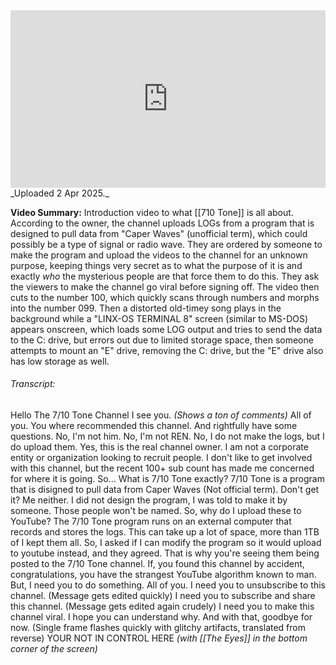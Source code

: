 
<iframe 
  src="https://drive.google.com/file/d/10oKxiJ6uY4IQMC7gN0pVU1dX6Vhvvtbf/preview"  
  style="width:100%; aspect-ratio:16/9; border:0;"
  allowfullscreen>
</iframe>
_Uploaded 2 Apr 2025._

**Video Summary:** Introduction video to what [[710 Tone]] is all about. According to the owner, the channel uploads LOGs from a program that is designed to pull data from "Caper Waves" (unofficial term), which could possibly be a type of signal or radio wave. They are ordered by someone to make the program and upload the videos to the channel for an unknown purpose, keeping things very secret as to what the purpose of it is and exactly *who* the mysterious people are that force them to do this. They ask the viewers to make the channel go viral before signing off. The video then cuts to the number 100, which quickly scans through numbers and morphs into the number 099. Then a distorted old-timey song plays in the background while a "LINX-OS TERMINAL 8" screen (similar to MS-DOS) appears onscreen, which loads some LOG output and tries to send the data to the C: drive, but errors out due to limited storage space, then someone attempts to mount an "E" drive, removing the C: drive, but the "E" drive also has low storage as well.
###### Transcript:

Hello
The 7/10 Tone Channel
I see you.
_(Shows a ton of comments)_
All of you.
You where recommended this channel.
And rightfully have some questions.
No, I'm not him.
No, I'm not REN.
No, I do not make the logs, but I do upload them.
Yes, this is the real channel owner.
I am not a corporate entity or organization looking to recruit people.
I don't like to get involved with this channel, but the recent 100+ sub count has made me concerned for where it is going.
So...
What is 7/10 Tone exactly?
7/10 Tone is a program that is disigned to pull data from Caper Waves (Not official term).
Don't get it?
Me neither.
I did not design the program, I was told to make it by someone.
Those people won't be named.
So, why do I upload these to YouTube?
The 7/10 Tone program runs on an external computer that records and stores the logs.
This can take up a lot of space, more than 1TB of I kept them all.
So, I asked if I can modify the program so it would upload to youtube instead, and they agreed.
That is why you're seeing them being posted to the 7/10 Tone channel.
If, you found this channel by accident, congratulations, you have the strangest YouTube algorithm known to man.
But, I need you to do something.
All of you.
I need you to unsubscribe to this channel. 
(Message gets edited quickly)
I need you to subscribe and share this channel.
(Message gets edited again crudely)
I need you to make this channel viral.
I hope you can understand why.
And with that, goodbye for now.
(Single frame flashes quickly with glitchy artifacts, translated from reverse)
YOUR NOT IN CONTROL HERE _(with [[The Eyes]] in the bottom corner of the screen)_